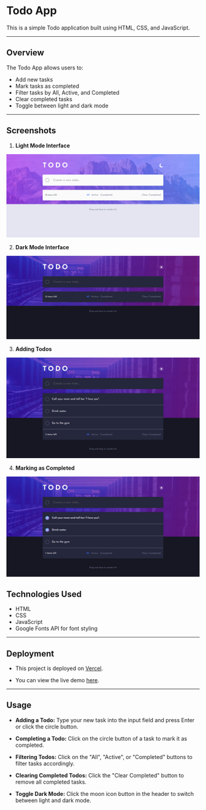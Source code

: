 # Todo App

This is a simple Todo application built using HTML, CSS, and JavaScript.

---

## Overview

The Todo App allows users to:

- Add new tasks
- Mark tasks as completed
- Filter tasks by All, Active, and Completed
- Clear completed tasks
- Toggle between light and dark mode

---

## Screenshots

1. **Light Mode Interface**

![Light Mode](screenshots/light_mode.png)

2. **Dark Mode Interface**

![Dark Mode](screenshots/dark_mode.png)

3. **Adding Todos**

![Adding Todos](screenshots/add_todos.png)

4. **Marking as Completed**

![Marking as Completed](screenshots/mark_todos_completed.png)

## Technologies Used

- HTML
- CSS
- JavaScript
- Google Fonts API for font styling

---

## Deployment

- This project is deployed on [Vercel](vercel.com).

- You can view the live demo [here](here).

---

## Usage

- **Adding a Todo:** Type your new task into the input field and press Enter or click the circle button.

- **Completing a Todo:** Click on the circle button of a task to mark it as completed.

- **Filtering Todos:** Click on the "All", "Active", or "Completed" buttons to filter tasks accordingly.

- **Clearing Completed Todos:** Click the "Clear Completed" button to remove all completed tasks.

- **Toggle Dark Mode:** Click the moon icon button in the header to switch between light and dark mode.
